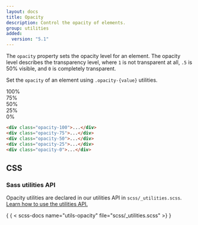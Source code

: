 ```yaml
---
layout: docs
title: Opacity
description: Control the opacity of elements.
group: utilities
added:
  version: "5.1"
---
```


The `opacity` property sets the opacity level for an element. The opacity level
describes the transparency level, where `1` is not transparent at all, `.5` is
50% visible, and `0` is completely transparent.

Set the `opacity` of an element using `.opacity-{value}` utilities.

<div class="bd-example d-sm-flex">
  <div class="opacity-100 p-3 m-2 bg-primary text-light fw-bold rounded">100%</div>
  <div class="opacity-75 p-3 m-2 bg-primary text-light fw-bold rounded">75%</div>
  <div class="opacity-50 p-3 m-2 bg-primary text-light fw-bold rounded">50%</div>
  <div class="opacity-25 p-3 m-2 bg-primary text-light fw-bold rounded">25%</div>
  <div class="opacity-0 p-3 m-2 bg-primary text-light fw-bold rounded">0%</div>
</div>

```html
<div class="opacity-100">...</div>
<div class="opacity-75">...</div>
<div class="opacity-50">...</div>
<div class="opacity-25">...</div>
<div class="opacity-0">...</div>
```

## CSS

### Sass utilities API

Opacity utilities are declared in our utilities API in
`scss/_utilities.scss`. [Learn how to use the utilities API.](/utilities/api.md#using-the-api)

{ { < scss-docs name="utils-opacity" file="scss/_utilities.scss" >} }

